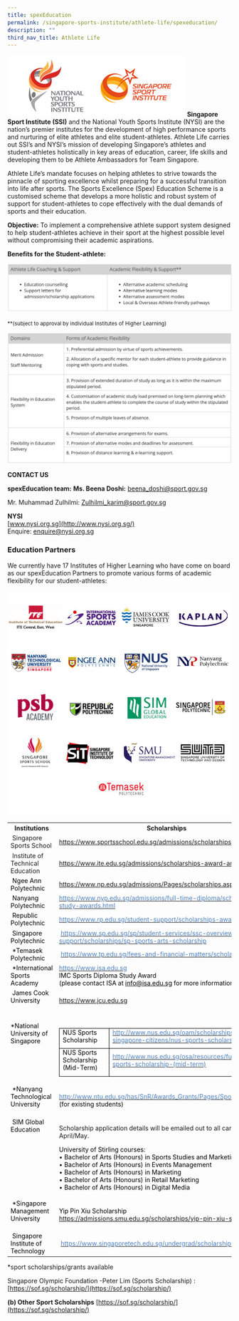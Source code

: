 ```yaml
---
title: spexEducation
permalink: /singapore-sports-institute/athlete-life/spexeducation/
description: ""
third_nav_title: Athlete Life
---
```

![](/images/What%20We%20Do/Singapore%20Sports%20Institute/Athlete%20Life/SpexEducation/spexEducation-15-Apr.png)
**Singapore Sport Institute (SSI)** and the National Youth Sports Institute (NYSI) are the nation’s premier institutes for the development of high performance sports and nurturing of elite athletes and elite student-athletes. Athlete Life carries out SSI’s and NYSI’s mission of developing Singapore’s athletes and student-athletes holistically in key areas of education, career, life skills and developing them to be Athlete Ambassadors for Team Singapore. 

Athlete Life’s mandate focuses on helping athletes to strive towards the pinnacle of sporting excellence whilst preparing for a successful transition into life after sports. The Sports Excellence (Spex) Education Scheme is a customised scheme that develops a more holistic and robust system of support for student-athletes to cope effectively with the dual demands of sports and their education. 

**Objective:**
To implement a comprehensive athlete support system designed to help student-athletes achieve in their sport at the highest possible level without compromising their academic aspirations.

**Benefits for the Student-athlete:**

![](/images/What%20We%20Do/Singapore%20Sports%20Institute/Athlete%20Life/SpexEducation/table1.png)

<small>\*\*(subject to approval by individual Institutes of Higher Learning)</small>

![](/images/What%20We%20Do/Singapore%20Sports%20Institute/Athlete%20Life/SpexEducation/table2.png)

**CONTACT US**

**spexEducation team:**
**Ms. Beena Doshi:** [beena_doshi@sport.gov.sg](mailto:beena_doshi@sport.gov.sg)  
  
Mr. Muhammad Zulhilmi: [Zulhilmi_karim@sport.gov.sg](mailto:Zulhilmi_karim@sport.gov.sg)

**NYSI**  
[www.nysi.org.sg](http://www.nysi.org.sg/)  
Enquire: [enquire@nysi.org.sg](mailto:enquire@nysi.org.sg)

### **Education Partners**

We currently have 17 Institutes of Higher Learning who have come on board as our spexEducation Partners to promote various forms of academic flexibility for our student-athletes:

![](/images/What%20We%20Do/Singapore%20Sports%20Institute/Athlete%20Life/SpexEducation/IHL_logo_collage_2022.jpeg)

<table class="spexEduTbl">
    <tbody>
        <tr>
            <th style="width: 40%;">
            Institutions</th>
            <th style="width: 50%;">Scholarships</th>
        </tr>
        <tr>
            <td style="width: 40%;">&nbsp;Singapore Sports School</td>
            <td style="width: 50%;"><a href="https://www.sportsschool.edu.sg/admission/scholarship" data-saferedirecturl="https://www.google.com/url?q=https://www.sportsschool.edu.sg/academics/overview&amp;source=gmail&amp;ust=1647409952239000&amp;usg=AOvVaw39IboC1Y_8bYjNZCFfwMB_" style="color: #1155cc;"></a><a href="https://www.sportsschool.edu.sg/admissions/scholarships">https://www.sportsschool.edu.sg/admissions/scholarships</a></td>
        </tr>
        <tr>
            <td valign="top">&nbsp;Institute of Technical Education
            </td>
            <td>
            <a rel="noopener noreferrer" href="https://www.ite.edu.sg/admissions/scholarships-award-and-bursaries" target="_blank">https://www.ite.edu.sg/admissions/scholarships-award-and-bursaries  </a></td>
        </tr>
        <tr>
            <td valign="top"><span id="docs-internal-guid-971cb332-7fff-3194-200e-91d60a0275bd" style="color: #000000;">&nbsp;Ngee Ann Polytechnic</span></td>
            <td><span id="docs-internal-guid-63fc1ef1-7fff-a4f8-8f8f-b1cb1bc1fde0" style="color: #4bacc6;"><a href="https://www.np.edu.sg/admissions/Pages/scholarships.aspx">https://www.np.edu.sg/admissions/Pages/scholarships.aspx#</a>&nbsp;</span></td>
        </tr>
        <tr>
            <td valign="top"><span id="docs-internal-guid-e639fd93-7fff-cf8c-7a0f-8c9c6a881f45" style="color: #000000;">&nbsp;Nanyang Polytechnic</span></td>
            <td><span id="docs-internal-guid-8001d32a-7fff-412d-9cd7-0a66f09c7654"><a href="https://www.nyp.edu.sg/admissions/full-time-diploma/scholarships-study-awards.html"><span style="color: #4f81bd;">https://www.nyp.edu.sg/admissions/full-time-diploma/scholarships-study-awards.html</span></a></span></td>
        </tr>
        <tr>
            <td valign="top"><span id="docs-internal-guid-86c8ed26-7fff-eeb9-aa34-d04f7e80815a" style="color: #000000;">&nbsp;Republic Polytechnic</span></td>
            <td><span id="docs-internal-guid-4eb2a06d-7fff-62b8-82da-c0d17c7c2ea6"><a href="https://www.rp.edu.sg/student-support/scholarships-awards"><span style="color: #4f81bd;">https://www.rp.edu.sg/student-support/scholarships-awards</span></a></span></td>
        </tr>
        <tr>
            <td valign="top">&nbsp;<span id="docs-internal-guid-1271c191-7fff-005c-9abd-6d655a60d9ed" style="color: #000000;">Singapore Polytechnic</span></td>
            <td>&nbsp;<span id="docs-internal-guid-501e44cc-7fff-7b20-5909-eaf8886eda72"><a href="https://www.sp.edu.sg/sp/student-services/ssc-overview/student-support/scholarships/sp-sports-arts-scholarship"><span style="color: #4f81bd;">https://www.sp.edu.sg/sp/student-services/ssc-overview/student-support/scholarships/sp-sports-arts-scholarship</span></a></span></td>
        </tr>
        <tr>
            <td valign="top">&nbsp;<span id="docs-internal-guid-da2601f1-7fff-426b-4c90-dc82490064af" style="color: #000000;">*Temasek Polytechnic</span></td>
            <td>&nbsp;<span id="docs-internal-guid-e32c7a7e-7fff-a4b0-eb93-bfa5358216f4"><a href="https://www.tp.edu.sg/fees-and-financial-matters/scholarships"><span style="color: #4f81bd;">https://www.tp.edu.sg/fees-and-financial-matters/scholarships</span></a></span></td>
        </tr>
        <tr>
            <td valign="top">&nbsp;<span id="docs-internal-guid-9cb193ad-7fff-6191-cbd8-ae8802477c3a" style="color: #000000;">*International Sports Academy</span></td>
            <td><a href="https://www.isa.edu.sg"><span style="color: #4f81bd;">https://www.isa.edu.sg</span></a><br>
            <p dir="ltr" style="margin-top: 0pt; margin-bottom: 0pt;"><span style="color: #000000;">IMC Sports Diploma Study Award&nbsp;</span></p>
            <span id="docs-internal-guid-27d0ed31-7fff-c19f-ba07-455138bdab31"><span style="color: #000000;">(please contact ISA at </span><a href="mailto:info@isa.edu.sg"><span style="color: #000000;">info@isa.edu.sg</span></a><span style="color: #000000;"> for more information)</span></span></td>
        </tr>
        <tr>
            <td valign="top">&nbsp;<span id="docs-internal-guid-8fbcbf65-7fff-7526-42a4-32d0807390e6" style="color: #000000;">James Cook University</span></td>
            <td>&nbsp;<span id="docs-internal-guid-0c2a830a-7fff-61dc-7a94-db65e39e1c88"></span>
            <p dir="ltr" style="margin-top: 0pt; margin-bottom: 0pt;"><span style="color: #000000;"><a href="https://www.jcu.edu.sg">https://www.jcu.edu.sg</a></span></p>
            <div>&nbsp;</div>
            </td>
        </tr>
        <tr>
            <td valign="top">&nbsp;<span id="docs-internal-guid-4e9710b9-7fff-8d77-e951-3a125d0ac63a"></span>
            <p dir="ltr" style="margin-top: 0pt; margin-bottom: 0pt;"><span style="color: #000000;">*National University of Singapore</span></p>
            <div><span style="color: #000000;"><br>
            </span></div>
            </td>
            <td>&nbsp;<span id="docs-internal-guid-98166954-7fff-84f5-aab5-7ceb25a10edb"><br>
            </span>
            <div dir="ltr" style="margin-left: 0pt; text-align: left;">
            <table style="border: none;">
                <colgroup><col width="112"><col width="332"></colgroup>
                <tbody>
                    <tr style="height: 0pt;">
                        <td style="border:0.5pt solid #000000;padding: 0pt 5.4pt;    text-align: left;">
                        <p dir="ltr" style="margin-top: 0pt; margin-bottom: 8pt;"><span style="color: #000000;">NUS Sports Scholarship</span></p>
                        </td>
                        <td style="border:0.5pt solid #000000;padding: 0pt 5.4pt;    text-align: left;">
                        <p dir="ltr" style="margin-top: 0pt; margin-bottom: 8pt;"><a href="http://www.nus.edu.sg/oam/scholarships/freshmen-singapore-citizens/nus-sports-scholarship"><span style="color: #4f81bd;">http://www.nus.edu.sg/oam/scholarships/freshmen-singapore-citizens/nus-sports-scholarship</span></a></p>
                        </td>
                    </tr>
                    <tr style="height: 0pt;">
                        <td style="border:0.5pt solid #000000;padding: 0pt 5.4pt;    text-align: left;">
                        <p dir="ltr" style="margin-top: 0pt; margin-bottom: 8pt;"><span style="color: #000000;">NUS Sports Scholarship (Mid-Term)</span></p>
                        </td>
                        <td style="border:0.5pt solid #000000;padding: 0pt 5.4pt;    text-align: left;">
                        <p dir="ltr" style="margin-top: 0pt; margin-bottom: 8pt;"><a href="http://www.nus.edu.sg/osa/resources/funding/nus-sports-scholarship-(mid-term)"><span style="color: #4f81bd;">http://www.nus.edu.sg/osa/resources/funding/nus-sports-scholarship-(mid-term)</span></a></p>
                        </td>
                    </tr>
                </tbody>
            </table>
            </div>
            </td>
        </tr>
        <tr>
            <td valign="top">&nbsp;<span id="docs-internal-guid-4f1a1b76-7fff-ae87-a968-199c0c87f45e" style="color: #000000;">*Nanyang Technological University</span></td>
            <td>&nbsp;<span id="docs-internal-guid-c044f898-7fff-a998-5e90-b58b7ede16e4"></span>
            <p dir="ltr" style="margin-top: 0pt; margin-bottom: 0pt;"><a href="http://www.ntu.edu.sg/has/SnR/Awards_Grants/Pages/SportsGrants.aspx"><span style="color: #4f81bd;">http://www.ntu.edu.sg/has/SnR/Awards_Grants/Pages/SportsGrants.aspx</span></a></p>
            <p dir="ltr" style="margin-top: 0pt; margin-bottom: 0pt;"><span style="color: #000000;">(for existing students)</span></p>
            <div><span style="color: #000000;"><br>
            </span></div>
            </td>
        </tr>
        <tr>
            <td valign="top">&nbsp;<span id="docs-internal-guid-fd2b9440-7fff-d6d5-08b1-ad5c953336d5" style="color: #000000;">SIM Global Education </span></td>
            <td>
            <p>Scholarship application details will be emailed out to all carded athlete in April/May.</p>
            <p>
            </p>
            <p dir="ltr" style="margin-top: 0pt; margin-bottom: 0pt;"><span style="color: #000000;">University of Stirling courses:<br>
            • Bachelor of Arts (Honours) in Sports Studies and Marketing<br>
            • Bachelor of Arts (Honours) in Events Management<br>
            • Bachelor of Arts (Honours) in Marketing<br>
            • Bachelor of Arts (Honours) in Retail Marketing<br>
            • Bachelor of Arts (Honours) in Digital Media</span></p>
            <p dir="ltr" style="color: #000000; list-style-type: disc;">
            </p>
            </td>
        </tr>
        <tr>
            <td valign="top">&nbsp;<span id="docs-internal-guid-b65cbe52-7fff-f5f2-c13d-051a234b5679" style="color: #000000;">*Singapore Management University</span></td>
            <td>&nbsp;<span id="docs-internal-guid-85ffc7c4-7fff-e84f-dee8-f94d33d074c8"></span>
            <p dir="ltr" style="margin-top: 0pt; margin-bottom: 0pt;"><span style="color: #000000;">Yip Pin Xiu Scholarship &nbsp;&nbsp;&nbsp;&nbsp;&nbsp;&nbsp;&nbsp;&nbsp;&nbsp;&nbsp;&nbsp;&nbsp;&nbsp;&nbsp; &nbsp;&nbsp;&nbsp;&nbsp;&nbsp;&nbsp;&nbsp;&nbsp;</span></p>
            <p dir="ltr" style="margin-top: 0pt; margin-bottom: 0pt;"><span style="color: #4f81bd;"><a href="https://admissions.smu.edu.sg/scholarships/yip-pin-xiu-scholarship">https://admissions.smu.edu.sg/scholarships/yip-pin-xiu-scholarship</a></span></p>
            <div>&nbsp;</div>
            </td>
        </tr>
        <tr>
            <td valign="top">&nbsp;<span id="docs-internal-guid-653918a0-7fff-12a9-82f6-3f27fcbf5406" style="color: #000000;">Singapore Institute of Technology</span></td>
            <td>&nbsp;<span id="docs-internal-guid-e3926779-7fff-fc59-3439-c3cfda9557d5"><a href="https://www.singaporetech.edu.sg/undergrad/scholarships"><span style="color: #4f81bd;">https://www.singaporetech.edu.sg/undergrad/scholarships</span></a></span></td>
        </tr>
    </tbody>
</table>

\*sport scholarships/grants available

Singapore Olympic Foundation -Peter Lim (Sports Scholarship) : [https://sof.sg/scholarship/](https://sof.sg/scholarship/)

**(b) Other Sport Scholarships**
[https://sof.sg/scholarship/](https://sof.sg/scholarship/)

